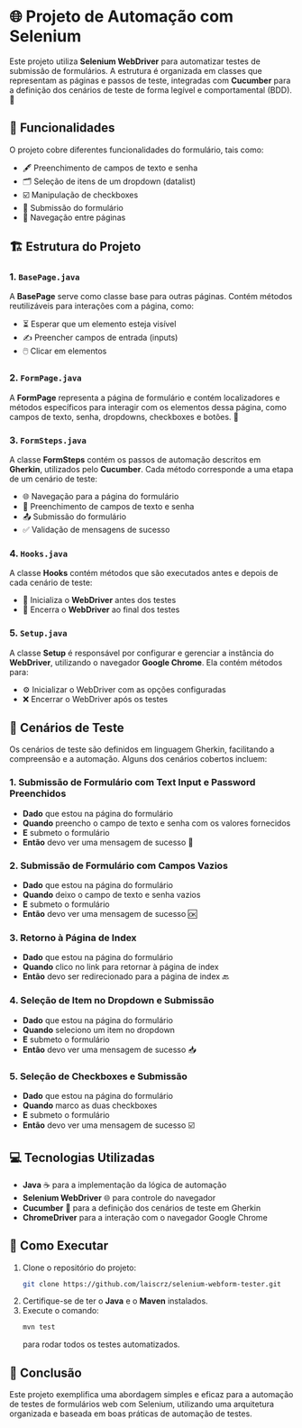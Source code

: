 # 🌐 Projeto de Automação com Selenium

Este projeto utiliza **Selenium WebDriver** para automatizar testes de submissão de formulários. A estrutura é organizada em classes que representam as páginas e passos de teste, integradas com **Cucumber** para a definição dos cenários de teste de forma legível e comportamental (BDD). 📝

## 📂 Funcionalidades

O projeto cobre diferentes funcionalidades do formulário, tais como:

- 🖋️ Preenchimento de campos de texto e senha
- 🗂️ Seleção de itens de um dropdown (datalist)
- ☑️ Manipulação de checkboxes
- 🚀 Submissão do formulário
- 🔄 Navegação entre páginas

## 🏗️ Estrutura do Projeto

### 1. `BasePage.java`

A **BasePage** serve como classe base para outras páginas. Contém métodos reutilizáveis para interações com a página, como:
- ⏳ Esperar que um elemento esteja visível
- ✍️ Preencher campos de entrada (inputs)
- 🖱️ Clicar em elementos

### 2. `FormPage.java`

A **FormPage** representa a página de formulário e contém localizadores e métodos específicos para interagir com os elementos dessa página, como campos de texto, senha, dropdowns, checkboxes e botões. 📄

### 3. `FormSteps.java`

A classe **FormSteps** contém os passos de automação descritos em **Gherkin**, utilizados pelo **Cucumber**. Cada método corresponde a uma etapa de um cenário de teste:
- 🌐 Navegação para a página do formulário
- 📝 Preenchimento de campos de texto e senha
- 📤 Submissão do formulário
- ✅ Validação de mensagens de sucesso

### 4. `Hooks.java`

A classe **Hooks** contém métodos que são executados antes e depois de cada cenário de teste:
- 🚗 Inicializa o **WebDriver** antes dos testes
- 🛑 Encerra o **WebDriver** ao final dos testes

### 5. `Setup.java`

A classe **Setup** é responsável por configurar e gerenciar a instância do **WebDriver**, utilizando o navegador **Google Chrome**. Ela contém métodos para:
- ⚙️ Inicializar o WebDriver com as opções configuradas
- ❌ Encerrar o WebDriver após os testes

## 🎯 Cenários de Teste

Os cenários de teste são definidos em linguagem Gherkin, facilitando a compreensão e a automação. Alguns dos cenários cobertos incluem:

### 1. Submissão de Formulário com Text Input e Password Preenchidos
- **Dado** que estou na página do formulário
- **Quando** preencho o campo de texto e senha com os valores fornecidos
- **E** submeto o formulário
- **Então** devo ver uma mensagem de sucesso 🎉

### 2. Submissão de Formulário com Campos Vazios
- **Dado** que estou na página do formulário
- **Quando** deixo o campo de texto e senha vazios
- **E** submeto o formulário
- **Então** devo ver uma mensagem de sucesso 🆗

### 3. Retorno à Página de Index
- **Dado** que estou na página do formulário
- **Quando** clico no link para retornar à página de index
- **Então** devo ser redirecionado para a página de index 🔙

### 4. Seleção de Item no Dropdown e Submissão
- **Dado** que estou na página do formulário
- **Quando** seleciono um item no dropdown
- **E** submeto o formulário
- **Então** devo ver uma mensagem de sucesso 📥

### 5. Seleção de Checkboxes e Submissão
- **Dado** que estou na página do formulário
- **Quando** marco as duas checkboxes
- **E** submeto o formulário
- **Então** devo ver uma mensagem de sucesso ☑️

## 💻 Tecnologias Utilizadas

- **Java** ☕ para a implementação da lógica de automação
- **Selenium WebDriver** 🌐 para controle do navegador
- **Cucumber** 🥒 para a definição dos cenários de teste em Gherkin
- **ChromeDriver** para a interação com o navegador Google Chrome

## 🚀 Como Executar

1. Clone o repositório do projeto:
   ```bash
   git clone https://github.com/laiscrz/selenium-webform-tester.git
   ```
2. Certifique-se de ter o **Java** e o **Maven** instalados.
3. Execute o comando:
   ```bash
   mvn test
   ```
   para rodar todos os testes automatizados.

## 🎯 Conclusão

Este projeto exemplifica uma abordagem simples e eficaz para a automação de testes de formulários web com Selenium, utilizando uma arquitetura organizada e baseada em boas práticas de automação de testes. 
